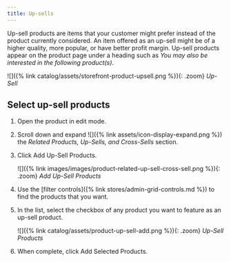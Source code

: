 ```yaml
---
title: Up-sells
---
```


Up-sell products are items that your customer might prefer instead of the product currently considered. An item offered as an up-sell might be of a higher quality, more popular, or have better profit margin. Up-sell products appear on the product page under a heading such as _You may also be interested in the following product(s)_.

![]({% link catalog/assets/storefront-product-upsell.png %}){: .zoom}
_Up-Sell_

## Select up-sell products

1. Open the product in edit mode.

1. Scroll down and expand ![]({% link assets/icon-display-expand.png %}) the _Related Products, Up-Sells, and Cross-Sells_ section.

1. Click <span class="btn">Add Up-Sell Products</span>.

    ![]({% link images/images/product-related-up-sell-cross-sell.png %}){: .zoom}
    _Add Up-Sell Products_

1. Use the [filter controls]({% link stores/admin-grid-controls.md %}) to find the products that you want.

1. In the list, select the checkbox of any product you want to feature as an up-sell product.

    ![]({% link catalog/assets/product-up-sell-add.png %}){: .zoom}
    _Up-Sell Products_

1. When complete, click <span class="btn">Add Selected Products</span>.
